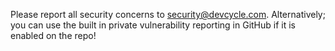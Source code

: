 Please report all security concerns to security@devcycle.com.
Alternatively; you can use the built in private vulnerability reporting in GitHub if it is enabled on the repo!
